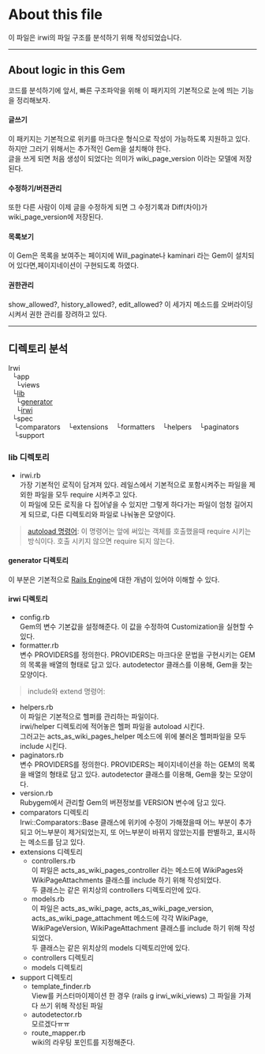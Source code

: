 # About this file
이 파일은 irwi의 파일 구조를 분석하기 위해 작성되었습니다.
___
## About logic in this Gem
코드를 분석하기에 앞서, 빠른 구조파악을 위해 이 패키지의 기본적으로 눈에 띄는 기능을 정리해보자.
#### 글쓰기
이 패키지는 기본적으로 위키를 마크다운 형식으로 작성이 가능하도록 지원하고 있다. 하지만 그러기 위해서는 추가적인 Gem을 설치해야 한다.  
글을 쓰게 되면 처음 생성이 되었다는 의미가 wiki_page_version 이라는 모델에 저장된다.  
#### 수정하기/버젼관리
또한 다른 사람이 이제 글을 수정하게 되면 그 수정기록과 Diff(차이)가 wiki_page_version에 저장된다.
#### 목록보기
이 Gem은 목록을 보여주는 페이지에 Will_paginate나 kaminari 라는 Gem이 설치되어 있다면,페이지네이션이 구현되도록 하였다.
#### 권한관리
show_allowed?, history_allowed?, edit_allowed? 이 세가지 메소드를 오버라이딩 시켜서 권한 관리를 장려하고 있다.
___
## 디렉토리 분석
Irwi  
&nbsp;&nbsp;└app   
&nbsp;&nbsp;&nbsp;&nbsp;└views  
&nbsp;&nbsp;└[lib](#lib-디렉토리)  
&nbsp;&nbsp;&nbsp;&nbsp;└[generator](#generator-디렉토리)  
&nbsp;&nbsp;&nbsp;&nbsp;└[irwi](#irwi-디렉토리)  
&nbsp;&nbsp;└spec  
&nbsp;&nbsp;&nbsp;└comparators
&nbsp;&nbsp;&nbsp;└extensions
&nbsp;&nbsp;&nbsp;└formatters
&nbsp;&nbsp;&nbsp;└helpers
&nbsp;&nbsp;&nbsp;└paginators
&nbsp;&nbsp;&nbsp;└support


### lib 디렉토리
* irwi.rb  
가장 기본적인 로직이 담겨져 있다. 레일스에서 기본적으로 포함시켜주는 파일을 제외한 파일을 모두 require 시켜주고 있다.  
이 파일에 모든 로직을 다 집어넣을 수 있지만 그렇게 하다가는 파일이 엄청 길어지게 되므로, 다른 디렉토리와 파일로 나눠놓은 모양이다.  
> [autoload 명령어](http://www.rubyinside.com/ruby-techniques-revealed-autoload-1652.html): 이 명령어는 앞에 써있는 객체를 호출했을때 require 시키는 방식이다. 호출 시키지 않으면  require 되지 않는다.

#### generator 디렉토리
이 부분은 기본적으로 [Rails Engine](http://guides.rubyonrails.org/engines.html)에 대한 개념이 있어야 이해할 수 있다.
#### irwi 디렉토리
  * config.rb  
  Gem의 변수 기본값을 설정해준다. 이 값을 수정하여 Customization을 실현할 수 있다.
  * formatter.rb  
  변수 PROVIDERS를 정의한다. PROVIDERS는 마크다운 문법을 구현시키는 GEM의 목록을 배열의 형태로 담고 있다. autodetector 클래스를 이용해, Gem을 찾는 모양이다.
  > include와 extend 명령어:

  * helpers.rb  
  이 파일은 기본적으로 헬퍼를 관리하는 파일이다.  
  irwi/helper 디렉토리에 적어놓은 헬퍼 파일을 autoload 시킨다.  
  그러고는 acts_as_wiki_pages_helper 메소드에 위에 불러온 헬퍼파일을 모두 include 시킨다.
  * paginators.rb  
  변수 PROVIDERS를 정의한다. PROVIDERS는 페이지네이션을 하는 GEM의 목록을 배열의 형태로 담고 있다. autodetector 클래스를 이용해, Gem을 찾는 모양이다.
  * version.rb  
  Rubygem에서 관리할 Gem의 버젼정보를 VERSION 변수에 담고 있다.
  * comparators 디렉토리  
  Irwi::Comparators::Base 클래스에 위키에 수정이 가해졌을때 어느 부분이 추가되고 어느부분이 제거되었는지, 또 어느부분이 바뀌지 않았는지를 판별하고, 표시하는 메소드를 담고 있다.
  * extensions 디렉토리
    * controllers.rb  
    이 파일은 acts_as_wiki_pages_controller 라는 메소드에 WikiPages와 WikiPageAttachments 클래스를 include 하기 위해 작성되었다.  
    두 클래스는 같은 위치상의 controllers 디렉토리안에 있다.
    * models.rb  
    이 파일은 acts_as_wiki_page, acts_as_wiki_page_version, acts_as_wiki_page_attachment 메소드에 각각
    WikiPage, WikiPageVersion, WikiPageAttachment 클래스를 include 하기 위해 작성되었다.  
    두 클래스는 같은 위치상의 models 디렉토리안에 있다.  
    * controllers 디렉토리
    * models 디렉토리
  * support 디렉토리
    * template_finder.rb  
    View를 커스터마이제이션 한 경우 (rails g irwi_wiki_views) 그 파일을 가져다 쓰기 위해 작성된 파일
    * autodetector.rb  
    모르겠다ㅠㅠ<!--수정요망-->
    * route_mapper.rb  
    wiki의 라우팅 포인트를 지정해준다.
